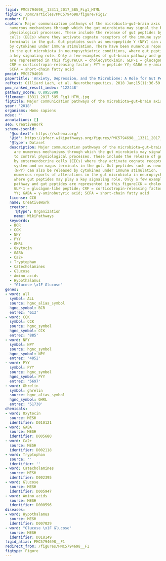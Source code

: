 ```yaml
---
figid: PMC5794698__13311_2017_585_Fig1_HTML
figlink: /pmc/articles/PMC5794698/figure/Fig1/
number: F1
caption: Major communication pathways of the microbiota–gut–brain axis. There are
  numerous mechanisms through which the gut microbiota may signal the brain to control
  physiological processes. These include the release of gut peptides by enteroendocrine
  cells (EECs) where they activate cognate receptors of the immune system and on vagus
  terminals in the gut. Gut peptides such as neuropeptide Y (NPY) can also be released
  by cytokines under immune stimulation. There have been numerous reports of alterations
  in the gut microbiota in neuropsychiatric conditions, where gut peptides may play
  a key signaling role. Only a few examples of gut–brain pathway and gut peptides
  are represented in this figureCCK = cholecystokinin; GLP-1 = glucagon-like peptide;
  CRF = corticotropin-releasing factor; PYY = peptide YY; GABA = γ-aminobutyric acid;
  SCFA = short-chain fatty acid
pmcid: PMC5794698
papertitle: 'Anxiety, Depression, and the Microbiome: A Role for Gut Peptides.'
reftext: Gilliard Lach, et al. Neurotherapeutics. 2018 Jan;15(1):36-59.
pmc_ranked_result_index: '122448'
pathway_score: 0.8955899
filename: 13311_2017_585_Fig1_HTML.jpg
figtitle: Major communication pathways of the microbiota–gut–brain axis
year: '2018'
organisms: Homo sapiens
ndex: ''
annotations: []
seo: CreativeWork
schema-jsonld:
  '@context': https://schema.org/
  '@id': https://pfocr.wikipathways.org/figures/PMC5794698__13311_2017_585_Fig1_HTML.html
  '@type': Dataset
  description: Major communication pathways of the microbiota–gut–brain axis. There
    are numerous mechanisms through which the gut microbiota may signal the brain
    to control physiological processes. These include the release of gut peptides
    by enteroendocrine cells (EECs) where they activate cognate receptors of the immune
    system and on vagus terminals in the gut. Gut peptides such as neuropeptide Y
    (NPY) can also be released by cytokines under immune stimulation. There have been
    numerous reports of alterations in the gut microbiota in neuropsychiatric conditions,
    where gut peptides may play a key signaling role. Only a few examples of gut–brain
    pathway and gut peptides are represented in this figureCCK = cholecystokinin;
    GLP-1 = glucagon-like peptide; CRF = corticotropin-releasing factor; PYY = peptide
    YY; GABA = γ-aminobutyric acid; SCFA = short-chain fatty acid
  license: CC0
  name: CreativeWork
  creator:
    '@type': Organization
    name: WikiPathways
  keywords:
  - BCR
  - CCK
  - NPY
  - PYY
  - GHRL
  - Oxytocin
  - GABA
  - Ca2+
  - Tryptophan
  - Catecholamines
  - Glucose
  - Amino acids
  - Hypothalamus
  - "Glucose \x1F Glucose"
genes:
- word: all
  symbol: ALL
  source: hgnc_alias_symbol
  hgnc_symbol: BCR
  entrez: '613'
- word: CCK
  symbol: CCK
  source: hgnc_symbol
  hgnc_symbol: CCK
  entrez: '885'
- word: NPY
  symbol: NPY
  source: hgnc_symbol
  hgnc_symbol: NPY
  entrez: '4852'
- word: PYY
  symbol: PYY
  source: hgnc_symbol
  hgnc_symbol: PYY
  entrez: '5697'
- word: Ghrelin
  symbol: ghrelin
  source: hgnc_alias_symbol
  hgnc_symbol: GHRL
  entrez: '51738'
chemicals:
- word: Oxytocin
  source: MESH
  identifier: D010121
- word: GABA
  source: MESH
  identifier: D005680
- word: Ca2+
  source: MESH
  identifier: D002118
- word: Tryptophan
  source: ''
  identifier: ''
- word: Catecholamines
  source: MESH
  identifier: D002395
- word: Glucose
  source: MESH
  identifier: D005947
- word: Amino acids
  source: MESH
  identifier: D000596
diseases:
- word: Hypothalamus
  source: MESH
  identifier: D007029
- word: "Glucose \x1F Glucose"
  source: MESH
  identifier: D018149
figid_alias: PMC5794698__F1
redirect_from: /figures/PMC5794698__F1
figtype: Figure
---
```

